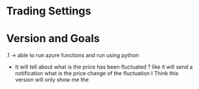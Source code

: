 # Trading Settings

# Version and Goals
.1 ->  able to run azure functions and run using python 
*   It will tell about what is the price has been fluctuated ?
    like it will send a notification what is the price change of the fluctuation
    I Think this version will only show me the

